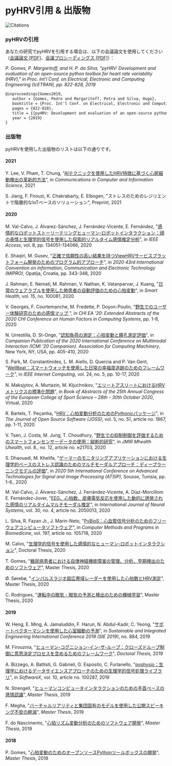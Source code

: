 # pyHRV引用 & 出版物 
![Citations](https://img.shields.io/static/v1?label=Citations&message=24+&color=informational)

### pyHRVの引用
あなたの研究でpyHRVを引用する場合は、以下の会議論文を使用してください（[会議論文 [PDF]](https://drive.google.com/open?id=1enItjdVXkTYX_h2DkgDl2v8vXAe09QJv)、[会議プロシーディングス [PDF]](https://etran.rs/2019/Proceedings_IcETRAN_ETRAN_2019.pdf)）：

*P. Gomes, P. Margaritoff, and H. P. da Silva, "pyHRV: Development and evaluation of an open-source python toolbox for
 heart rate variability (HRV)," in Proc. Int'l Conf. on Electrical, Electronic and Computing Engineering (IcETRAN), pp. 822-828, 2019*
 
 
```latex
@inproceedings{Gomes2019,
   author = {Gomes, Pedro and Margaritoff, Petra and Silva, Hugo},
   booktitle = {Proc. Int'l Conf. on Electrical, Electronic and Computing Engineering (IcETRAN)},
   pages = {822-828},
   title = {{pyHRV: Development and evaluation of an open-source python toolbox for heart rate variability (HRV)}},
   year = {2019}
}
```

### 出版物
pyHRVを使用した出版物のリストは以下の通りです。

#### 2021
Y. Lee, V. Pham, T. Chung, "[AIテクニックを使用したHRV特徴に基づく心房細動検出の革新的方法](https://link.springer.com/chapter/10.1007/978-981-16-8062-5_24)", in _Communications in Computer and Information Science_, 2021

S. Jiang, F. Firouzi, K. Chakrabarty, E. Elbogen, "ストレスのためのレジリエントで階層的なIoTベースのソリューション", Preprint, 2021 

#### 2020
M. Val-Calvo, J. Álvarez-Sánchez, J. Ferrández-Vicente, E. Fernández, "[感情的なロボットストーリーテリングヒューマン-ロボットインタラクション：顔の表情と生理学的信号を使用した探索的リアルタイム感情推定分析](https://ieeexplore.ieee.org/abstract/document/9133100)", in *IEEE Access*, vol. 8, pp. 134051-134066, 2020

E. Shaqiri, M. Gusev, "[正確で信頼性の高い結果を持つViewHRVサービスプラットフォーム開発のためのプログラム的アプローチ](https://ieeexplore.ieee.org/abstract/document/9245419/references#references)", in *2020 43rd International Convention on Information, Communication and Electronic Technology (MIPRO)*, Opatija, Croatia, pp. 343-348, 2020

J. Rahman, E. Nemati, M. Rahman, V. Nathan, K. Vatanparvar, J. Kuang, "[日常のウェアラブルを使用した肺患者の自動評価のための心拍変動](https://www.sciencedirect.com/science/article/pii/S2352648319300455)", in *Smart Health*, vol. 15, no. 100081, 2020

V. Georges, F. Courtemanche, M. Fredette, P. Doyon-Poulin, "[野生でのユーザー体験研究のための感情マップ
](https://dl.acm.org/doi/10.1145/3334480.3383042)", in *CHI EA '20: Extended Abstracts of the 2020 CHI Conference on Human Factors in Computing Systems*, pp. 1-8, 2020

N. Urrestilla, D. St-Onge, "[認知負荷の測定：心拍変動と瞳孔測定評価](https://dl.acm.org/doi/abs/10.1145/3395035.3425203)", in *Companion Publication of the 2020 International Conference on Multimodal Interaction (ICMI '20 Companion). Association for Computing Machinery*, New York, NY, USA, pp. 405-410, 2020

S. Park, M. Constantinides, L. M. Aiello, D. Quercia and P. Van Gent, "[WellBeat：スマートウォッチを使用した日常の幸福度追跡のためのフレームワーク](https://ieeexplore.ieee.org/abstract/document/9171435)", in *IEEE Internet Computing*, vol. 24, no. 5, pp. 10-17, 2020

N. Maksjytov, A. Murtazin, M. Kljuchnikov, "[エリートアスリートにおけるHRVメトリクスの標準化問題](https://www.researchgate.net/profile/Ana_Arias_Castano/publication/345813972_GOVERNANCE_AND_LEGITIMACY_IN_COLOMBIAN_ASSOCIATED_SPORT/links/5faeb88692851cf24cca9170/GOVERNANCE-AND-LEGITIMACY-IN-COLOMBIAN-ASSOCIATED-SPORT.pdf#page=409)", in *Book of Abstracts of the 25th Annual Congress of the  European College of Sport Science – 28th -  30th October 2020*, Virtual, 2020 

R. Bartels, T. Peçanha, "[HRV：心拍変動分析のためのPythonicパッケージ](https://joss.theoj.org/papers/10.21105/joss.01867.pdf)", in *The Journal of Open Source Software (JOSS)*, vol. 5, no. 51, article no. 1867, pp. 1-11, 2020  

V. Tsen, J. Costa, M. Jung, T. Choudhury, "[野生での抑制制御を評価するためのスマートフォンセンサーデータの使用：縦断的研究](https://mhealth.jmir.org/2020/12/e21703/)", in *JMIR Mhealth Uhealth*, vol. 8., no. 12, article no. e21703, 2020

S. Dhaouadi, M. Khelifa, "[ゲーマーのモニタリングアプリケーションにおける生理学的ベースのストレス認識のためのマルチモーダルアプローチ：ディープラーニングモデルの評価](https://ieeexplore.ieee.org/abstract/document/9231666)", in *2020 5th International Conference on Advanced Technologies for Signal and Image Processing (ATSIP)*, Sousse, Tunisia, pp. 1-6., 2020

M. Val-Calvo, J. Álvarez-Sánchez, J. Ferrández-Vicente, A. Díaz-Morcillom E. Fernández-Jover, "[EEG、心拍数、皮膚電気反応を使用した動的に誘発された感情のリアルタイムマルチモーダル推定](https://www.worldscientific.com/doi/abs/10.1142/S0129065720500136)", in *International Journal of Neural Systems*, vol. 30, no. 4, article no. 2050013, 2020

L. Silva, R. Fazan Jr., J. Marin-Neto, "[PyBioS：心血管信号分析のためのフリーウェアコンピュータソフトウェア](https://www.sciencedirect.com/science/article/abs/pii/S0169260720315510)", in *Computer Methods and Programs in Biomedicine*, vol. 197, article no. 105718, 2020

M. Calvo, "[生理学的信号を使用した感情的なヒューマン-ロボットインタラクション](https://www.researchgate.net/profile/Mikel_Calvo2/publication/346520749_Tesis_Doctoral_2020_EMOTIONAL_HUMAN-ROBOT_INTERACTION_USING_PHYSIOLOGICAL_SIGNALS/links/5fc5f8574585152e9be84894/Tesis-Doctoral-2020-EMOTIONAL-HUMAN-ROBOT-INTERACTION-USING-PHYSIOLOGICAL-SIGNALS.pdf)", Doctoral Thesis, 2020

T. Gomes, "[糖尿病患者における自律神経機能障害の管理、分析、早期検出のためのソフトウェア](https://repositorio.ufsc.br/handle/123456789/216481)", Master Thesis, 2020

Ø. Sørebø, "[インパルスラジオ超広帯域レーダーを使用した心拍数とHRV測定](https://www.duo.uio.no/handle/10852/79569)", Master Thesis, 2020

C. Rodrigues, "[運転中の眠気 - 眠気の予測と検出のための機械学習](https://repositorio-aberto.up.pt/bitstream/10216/129193/2/418655.pdf)", Master Thesis, 2020

#### 2019
W. Heng, E. Ming, A. Jamaluddin, F. Harun, N. Abdul-Kadir, C. Yeong, "[サポートベクターマシンを使用した心室細動の予測](https://iopscience.iop.org/article/10.1088/1757-899X/884/1/012008/pdf)", in *Sustainable and Integrated Engineering International Conference 2019 (SIE 2019)*, no. 884, 2019

M. Firouznia, "[ヒューマン-コグニション-イン-ザ-ループ：クローズドループ制御に意思決定プロセスを含めるためのフレームワーク](https://digitalcommons.unl.edu/elecengtheses/106/)", *Doctoral Thesis*, 2019

A. Bizzego, A. Battisti, G. Gabrieli, G. Esposito, C. Furlanello, "[pyphysio：生理学におけるデータサイエンスアプローチのための生理学的信号処理ライブラリ](https://www.sciencedirect.com/science/article/pii/S2352711019301839)", in *SoftwareX*, vol. 10, article no. 100287, 2019

N. Strengell, "[ヒューマンコンピュータインタラクションのための手首ベースの感情認識](https://aaltodoc.aalto.fi/handle/123456789/41682)", *Master Thesis*, 2019

F. Megha, "[バーチャルリアリティと集団固有のモデルを使用した公開スピーキング不安の軽減](https://oaktrust.library.tamu.edu/handle/1969.1/186261)", *Master Thesis*, 2019

F. do Nascimento, "[心拍リズム変動分析のためのソフトウェア開発](https://repositorio.ufsc.br/handle/123456789/204249)", *Master Thesis*, 2019

#### 2018
P. Gomes, "[心拍変動のためのオープンソースPythonツールボックスの開発](https://edoc.sub.uni-hamburg.de/haw/volltexte/2019/4941/)", *Master Thesis*, 2018
